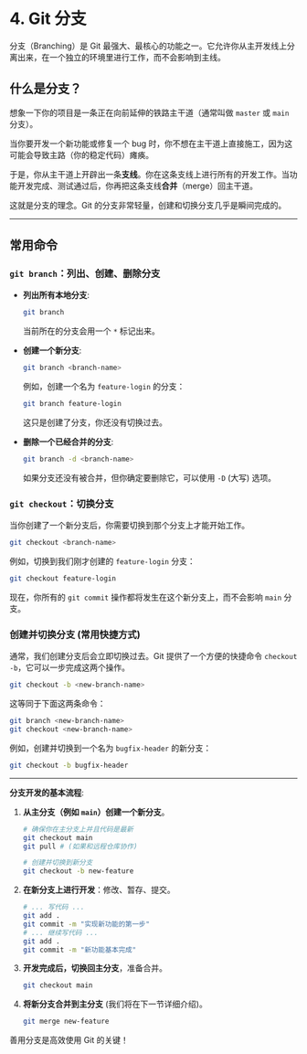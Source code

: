 # 4. Git 分支

分支（Branching）是 Git 最强大、最核心的功能之一。它允许你从主开发线上分离出来，在一个独立的环境里进行工作，而不会影响到主线。

## 什么是分支？

想象一下你的项目是一条正在向前延伸的铁路主干道（通常叫做 `master` 或 `main` 分支）。

当你要开发一个新功能或修复一个 bug 时，你不想在主干道上直接施工，因为这可能会导致主路（你的稳定代码）瘫痪。

于是，你从主干道上开辟出一条**支线**。你在这条支线上进行所有的开发工作。当功能开发完成、测试通过后，你再把这条支线**合并**（merge）回主干道。

这就是分支的理念。Git 的分支非常轻量，创建和切换分支几乎是瞬间完成的。

---

## 常用命令

### `git branch`：列出、创建、删除分支

*   **列出所有本地分支**:
    ```bash
    git branch
    ```
    当前所在的分支会用一个 `*` 标记出来。

*   **创建一个新分支**:
    ```bash
    git branch <branch-name>
    ```
    例如，创建一个名为 `feature-login` 的分支：
    ```bash
    git branch feature-login
    ```
    这只是创建了分支，你还没有切换过去。

*   **删除一个已经合并的分支**:
    ```bash
    git branch -d <branch-name>
    ```
    如果分支还没有被合并，但你确定要删除它，可以使用 `-D` (大写) 选项。

### `git checkout`：切换分支

当你创建了一个新分支后，你需要切换到那个分支上才能开始工作。

```bash
git checkout <branch-name>
```

例如，切换到我们刚才创建的 `feature-login` 分支：
```bash
git checkout feature-login
```

现在，你所有的 `git commit` 操作都将发生在这个新分支上，而不会影响 `main` 分支。

### 创建并切换分支 (常用快捷方式)

通常，我们创建分支后会立即切换过去。Git 提供了一个方便的快捷命令 `checkout -b`，它可以一步完成这两个操作。

```bash
git checkout -b <new-branch-name>
```

这等同于下面这两条命令：
```bash
git branch <new-branch-name>
git checkout <new-branch-name>
```

例如，创建并切换到一个名为 `bugfix-header` 的新分支：
```bash
git checkout -b bugfix-header
```

---

**分支开发的基本流程**:

1.  **从主分支（例如 `main`）创建一个新分支**。
    ```bash
    # 确保你在主分支上并且代码是最新
    git checkout main
    git pull # (如果和远程仓库协作)

    # 创建并切换到新分支
    git checkout -b new-feature
    ```

2.  **在新分支上进行开发**：修改、暂存、提交。
    ```bash
    # ... 写代码 ...
    git add .
    git commit -m "实现新功能的第一步"
    # ... 继续写代码 ...
    git add .
    git commit -m "新功能基本完成"
    ```

3.  **开发完成后，切换回主分支**，准备合并。
    ```bash
    git checkout main
    ```

4.  **将新分支合并到主分支** (我们将在下一节详细介绍)。
    ```bash
    git merge new-feature
    ```

善用分支是高效使用 Git 的关键！
